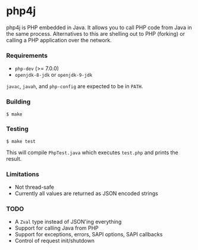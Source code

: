 # php4j

php4j is PHP embedded in Java. It allows you to call PHP code from Java in the
same process. Alternatives to this are shelling out to PHP (forking) or calling
a PHP application over the network.

### Requirements

* `php-dev` (>= 7.0.0)
* `openjdk-8-jdk` or `openjdk-9-jdk`

`javac`, `javah`, and `php-config` are expected to be in `PATH`.

### Building

    $ make

### Testing

    $ make test

This will compile `PhpTest.java` which executes `test.php` and prints the
result.

### Limitations

* Not thread-safe
* Currently all values are returned as JSON encoded strings

### TODO

* A `Zval` type instead of JSON'ing everything
* Support for calling Java from PHP
* Support for exceptions, errors, SAPI options, SAPI callbacks
* Control of request init/shutdown
